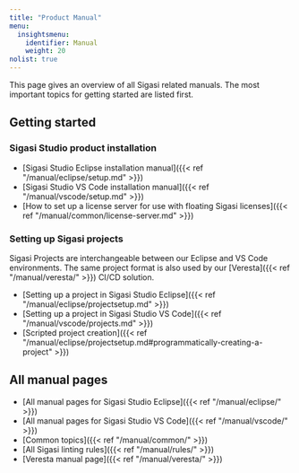 ```yaml
---
title: "Product Manual"
menu:
  insightsmenu:
    identifier: Manual
    weight: 20
nolist: true
---
```


This page gives an overview of all Sigasi related manuals.
The most important topics for getting started are listed first.

## Getting started

### Sigasi Studio product installation

* [Sigasi Studio Eclipse installation manual]({{< ref "/manual/eclipse/setup.md" >}})
* [Sigasi Studio VS Code installation manual]({{< ref "/manual/vscode/setup.md" >}})
* [How to set up a license server for use with floating Sigasi licenses]({{< ref "/manual/common/license-server.md" >}})

### Setting up Sigasi projects

Sigasi Projects are interchangeable between our Eclipse and VS Code environments.
The same project format is also used by our [Veresta]({{< ref "/manual/veresta/" >}}) CI/CD solution.

* [Setting up a project in Sigasi Studio Eclipse]({{< ref "/manual/eclipse/projectsetup.md" >}})
* [Setting up a project in Sigasi Studio VS Code]({{< ref "/manual/vscode/projects.md" >}})
* [Scripted project creation]({{< ref "/manual/eclipse/projectsetup.md#programmatically-creating-a-project" >}})

## All manual pages

* [All manual pages for Sigasi Studio Eclipse]({{< ref "/manual/eclipse/" >}})
* [All manual pages for Sigasi Studio VS Code]({{< ref "/manual/vscode/" >}})
* [Common topics]({{< ref "/manual/common/" >}})
* [All Sigasi linting rules]({{< ref "/manual/rules/" >}})
* [Veresta manual page]({{< ref "/manual/veresta/" >}})

